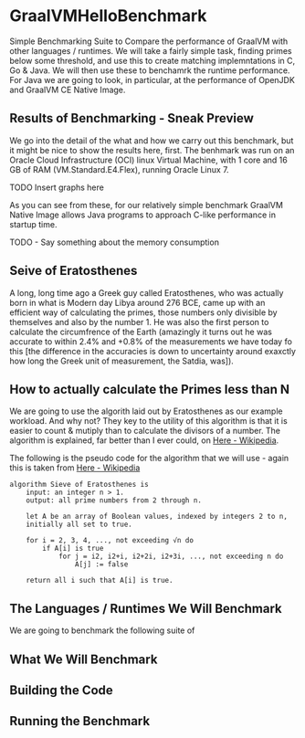 # GraalVMHelloBenchmark

Simple Benchmarking Suite to Compare the performance of GraalVM with other languages / runtimes. We will take a fairly simple task, finding primes below some threshold, and use this to create matching implemntations in C, Go & Java. We will then use these to benchamrk the runtime performance. For Java we are going to look, in particular, at the performance of OpenJDK and GraalVM CE Native Image.

## Results of Benchmarking - Sneak Preview

We go into the detail of the what and how we carry out this benchmark, but it might be nice to show the results here, first. The benhmark was run on an Oracle Cloud Infrastructure (OCI) linux Virtual Machine, with 1 core and 16 GB of RAM (VM.Standard.E4.Flex), running Oracle Linux 7. 

TODO Insert graphs here

As you can see from these, for our relatively simple benchmark GraalVM Native Image allows Java programs to approach C-like performance in startup time.

TODO - Say something about the memory consumption


## Seive of Eratosthenes

A long, long time ago a Greek guy called Eratosthenes, who was actually born in what is Modern day Libya around 276 BCE, came up with an efficient way of calculating the primes, those numbers only divisible by themselves and also by the number 1. He was also the first person to calculate the circumfrence of the Earth (amazingly it turns out he was accurate to within 2.4% and +0.8% of the measurements we have today fo this [the difference in the accuracies is down to uncertainty around exaxctly how long the Greek unit of measurement, the Satdia, was]).

## How to actually calculate the Primes less than N

We are going to use the algorith laid out by Eratosthenes as our example workload. And why not? They key to the utility of this algorithm is that it is easier to count & mutiply than to calculate the divisors of a number. The algorithm is explained, far better than I ever could, on [Here - Wikipedia](https://en.wikipedia.org/wiki/Sieve_of_Eratosthenes).

The following is the pseudo code for the algorithm that we will use - again this is taken from [Here - Wikipedia](https://en.wikipedia.org/wiki/Sieve_of_Eratosthenes) 

```
algorithm Sieve of Eratosthenes is
    input: an integer n > 1.
    output: all prime numbers from 2 through n.

    let A be an array of Boolean values, indexed by integers 2 to n,
    initially all set to true.
    
    for i = 2, 3, 4, ..., not exceeding √n do
        if A[i] is true
            for j = i2, i2+i, i2+2i, i2+3i, ..., not exceeding n do
                A[j] := false

    return all i such that A[i] is true.
```

## The Languages / Runtimes We Will Benchmark

We are going to benchmark the following suite of 

## What We Will Benchmark

## Building the Code

## Running the Benchmark

